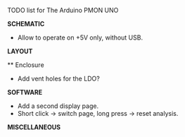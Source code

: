 TODO list for The Arduino PMON UNO

**SCHEMATIC**
* Allow to operate on +5V only, without USB.

**LAYOUT**

** Enclosure
* Add vent holes for the LDO?

**SOFTWARE**
* Add a second display page.
* Short click -> switch page, long press -> reset analysis.

**MISCELLANEOUS**




